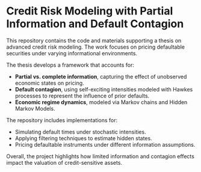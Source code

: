 # Credit Risk Modeling with Partial Information and Default Contagion

This repository contains the code and materials supporting a thesis on advanced credit risk modeling. The work focuses on pricing defaultable securities under varying informational environments.

The thesis develops a framework that accounts for:  
- **Partial vs. complete information**, capturing the effect of unobserved economic states on pricing.  
- **Default contagion**, using self-exciting intensities modeled with Hawkes processes to represent the influence of prior defaults.  
- **Economic regime dynamics**, modeled via Markov chains and Hidden Markov Models.

The repository includes implementations for:  
- Simulating default times under stochastic intensities.  
- Applying filtering techniques to estimate hidden states.  
- Pricing defaultable instruments under different information assumptions.

Overall, the project highlights how limited information and contagion effects impact the valuation of credit-sensitive assets.
